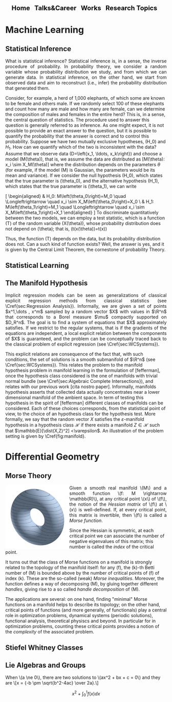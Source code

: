 

<script id="MathJax-script" async src="https://cdn.jsdelivr.net/npm/mathjax@3/es5/tex-mml-chtml.js"></script>


<!-- DEFINE THE STYLE OF THE WEBSITE MENU  -->


<head>
    <meta charset="UTF-8">
    <meta name="viewport" content="width=device-width, initial-scale=1.0">
    <title>Menu Example</title>
    <style>
        /* Optional: Some basic styling for demonstration */
        .menu-container {
            text-align: center; /* Center the menu */
        }
        nav ul {
            list-style-type: none;
            margin: 0;
            padding: 0;
            display: inline-block; /* Make the menu display inline-block */
        }
        nav li {
            display: inline;
            margin-right: 10px;
        }
        nav a {
            text-decoration: none;
            color: #000; /* Black text color */
            font-weight: bold;
            font-size: 20px; 
        }
    </style>
</head>
<body>

<div class="menu-container">
    <nav>
        <ul>
            <li><a href="https://aleetamai.github.io">Home</a></li>
            <li><a href="https://aleetamai.github.io/talks&carrer">Talks&Career</a></li>
            <li><a href="https://aleetamai.github.io/works">Works</a></li>
            <li><a href="https://aleetamai.github.io/Research Topics">Research Topics</a></li>
        </ul>
    </nav>
</div>
</body>


<!-- MAIN  -->

# Machine Learning

## Statistical Inference 
<p style="text-align: justify;">
What is statistical inference? Statistical inference is, in a sense, the inverse procedure of probability. In probability theory, we consider a random variable whose probability distribution we study, and from which we can generate data. In statistical inference, on the other hand, we start from observed data and aim to reconstruct (i.e., infer) the probability distribution that generated them.

Consider, for example, a herd of 1,000 elephants, of which some are known to be female and others male. If we randomly select 100 of these elephants and count how many are male and how many are female, can we determine the composition of males and females in the entire herd? This is, in a sense, the central question of statistics. The procedure used to answer this question is generally referred to as inference. As one might expect, it is not possible to provide an exact answer to the question, but it is possible to quantify the probability that the answer is correct and to control this probability. Suppose we have two mutually exclusive hypotheses, \(H_0\) and $H_1$. How can we quantify which of the two is inconsistent with the data? Assume that we observe data \(D=\left\{x_1, \ldots, x_k\right\}\) and choose a model \(M(\theta)\), that is, we assume the data are distributed as \[M(\theta): x_i \sim X_M(\theta)\] where the distribution depends on the parameters $\theta$ (for example, if the model \(M\) is Gaussian, the parameters would be its mean and variance). If we consider the null hypothesis \(H_0\), which states that the true parameter is \(\theta_0\), and the alternative hypothesis \(H_1\), which states that the true parameter is \(\theta_1\), we can write

\[
\begin{aligned}
& H_0: M\left(\theta_0\right)=M_0 \quad \Longleftrightarrow \quad x_i \sim X_M\left(\theta_0\right)=X_0 \\
& H_1: M\left(\theta_1\right)=M_1 \quad \Longleftrightarrow \quad x_i \sim X_M\left(\theta_1\right)=X_1
\end{aligned}
\] To discriminate quantitatively between the two models, we can employ a test statistic, which is a function \(T\) of the random variable \(X(\theta)\), whose probability distribution does not depend on \(\theta\); that is, \(t(x(\theta))=t(x)\)


Thus, the function \(T\) depends on the data, but its probability distribution does not. Can a such kind of function exists? Well, the answer is yes, and it is given by the Central Limit Theorem, the cornestone of probability Theory.

</p>

## Statistical Learning 
## The Manifold Hypothesis
<p style="text-align: justify;">
Implicit regression models can be seen as generalizations of classical explicit regression methods from classical statistics (see \Cref{sec:Regression Analysis}). Informally, we are given a set of points $x^1,\dots , x^m$ sampled by a random vector $X$ with values in $\R^n$ that corresponds to a Borel measure $\mu$ compactly supported on $D_R^n$. The goal is to find a system of equations that $X$ approximately satisfies. If we restrict to the regular systems, that is if the gradients of the equations are independent, a local explicit relation between the components of $X$ is guaranteed, and the problem can be conceptually traced back to the classical problem of explicit regression (see \Cref{sec:WCSystems}).

This explicit relations are consequence of the fact that, with such conditions, the set of solutions is a smooth submanifold of $\R^n$  (see  \Cref{sec:WCSystems}). This relates the problem to the manifold hypothesis problem in manifold learning  in the formulation of [fefferman], once the hypothesis class considered is the one of manifolds with trivial normal bundle (see \Cref{sec:Algebraic Complete Intersections}), and relates with our previous work [cita nostro paper]. Informally, manifolds hypothesis asserts that collected data actually concentrates near a lower dimensional manifold of the ambient space. In term of testing this  hypothesis in the spirit of [fefferman] different classes of manifolds can be considered. Each of these choices corresponds, from the statistical point of view, to the choice of an hypothesis class for the hypothesis test. More formally, we say that the random vector $X$ satisfies the $\varepsilon$-manifold hypothesis in a hypothesis class $\mathcal{H}$ if there exists a manifold $Z \in \mathcal{H}$ such that $\mathbb{E}[\dist(X,Z)^2] <\varepsilon$. An illustration of the problem setting is given by \Cref{fig:manifold}.

</p>

# Differential Geometry
##  Morse Theory
<img align="left" width="200" src="assets/torus.png" />
<p style="text-align: justify;">
Given a smooth real manifold \(M\) and a smooth function \(f: M \rightarrow \mathbb{R}\), at any critical point \(x\) of \(f\), the notion of the <em>Hessian matrix</em> of \(f\) at \(x\) is well-defined. If, at every critical point, this matrix is invertible, then \(f\) is called a <em>Morse function</em>.

Since the Hessian is symmetric, at each critical point we can associate the number of negative eigenvalues of this matrix; this number is called the <em>index</em> of the critical point.

It turns out that the class of Morse functions on a manifold is strongly related to the topology of the manifold itself: for any \(f\), the \(k\)-th Betti number of \(M\) is bounded above by the number of critical points of \(f\) of index \(k\). These are the so-called (weak) <em>Morse inequalities</em>. Moreover, the function defines a way of decomposing \(M\), by gluing together different <em>handles</em>, giving rise to a so called <em>handle decomposition</em> of \(M\).

The applications are several: on one hand, finding "minimal" Morse functions on a manifold helps to describe its topology; on the other hand, critical points of functions (and more generally, of functionals) play a central role in optimization problems, dynamical systems (periodic solutions), functional analysis, theoretical physiscs and beyond. In particular for in optimization problems, counting these critical points provides a notion of the <em>complexity</em> of the associated problem.
</p>

## Stiefel Whitney Classes

## Lie Algebras and Groups

<p>
  When \(a \ne 0\), there are two solutions to \(ax^2 + bx + c = 0\) and they are
  \[x = {-b \pm \sqrt{b^2-4ac} \over 2a}.\]



$$x^2+\int_{0}^1f(x)dx$$
